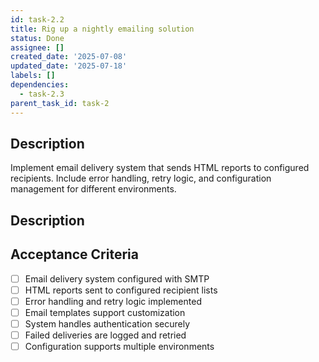 ```yaml
---
id: task-2.2
title: Rig up a nightly emailing solution
status: Done
assignee: []
created_date: '2025-07-08'
updated_date: '2025-07-18'
labels: []
dependencies:
  - task-2.3
parent_task_id: task-2
---
```


## Description

Implement email delivery system that sends HTML reports to configured recipients. Include error handling, retry logic, and configuration management for different environments.

## Description

## Acceptance Criteria

- [ ] Email delivery system configured with SMTP
- [ ] HTML reports sent to configured recipient lists
- [ ] Error handling and retry logic implemented
- [ ] Email templates support customization
- [ ] System handles authentication securely
- [ ] Failed deliveries are logged and retried
- [ ] Configuration supports multiple environments
